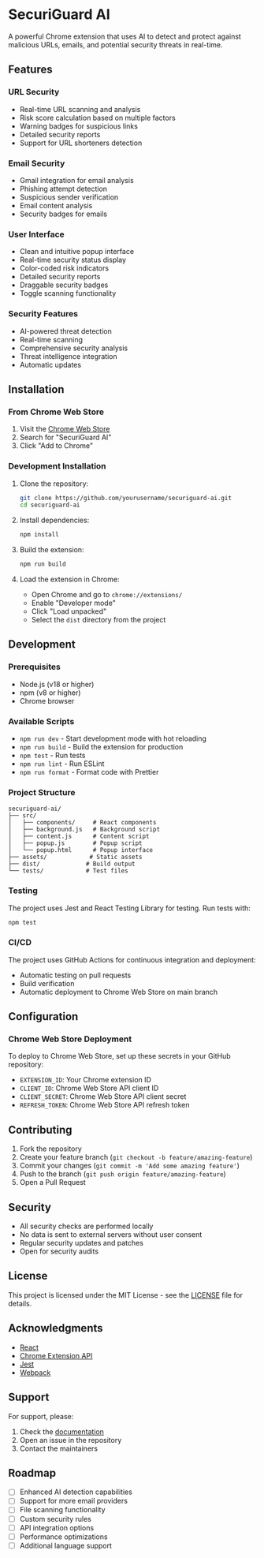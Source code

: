 # SecuriGuard AI

A powerful Chrome extension that uses AI to detect and protect against malicious URLs, emails, and potential security threats in real-time.

## Features

### URL Security
- Real-time URL scanning and analysis
- Risk score calculation based on multiple factors
- Warning badges for suspicious links
- Detailed security reports
- Support for URL shorteners detection

### Email Security
- Gmail integration for email analysis
- Phishing attempt detection
- Suspicious sender verification
- Email content analysis
- Security badges for emails

### User Interface
- Clean and intuitive popup interface
- Real-time security status display
- Color-coded risk indicators
- Detailed security reports
- Draggable security badges
- Toggle scanning functionality

### Security Features
- AI-powered threat detection
- Real-time scanning
- Comprehensive security analysis
- Threat intelligence integration
- Automatic updates

## Installation

### From Chrome Web Store
1. Visit the [Chrome Web Store](https://chrome.google.com/webstore)
2. Search for "SecuriGuard AI"
3. Click "Add to Chrome"

### Development Installation
1. Clone the repository:
   ```bash
   git clone https://github.com/yourusername/securiguard-ai.git
   cd securiguard-ai
   ```

2. Install dependencies:
   ```bash
   npm install
   ```

3. Build the extension:
   ```bash
   npm run build
   ```

4. Load the extension in Chrome:
   - Open Chrome and go to `chrome://extensions/`
   - Enable "Developer mode"
   - Click "Load unpacked"
   - Select the `dist` directory from the project

## Development

### Prerequisites
- Node.js (v18 or higher)
- npm (v8 or higher)
- Chrome browser

### Available Scripts
- `npm run dev` - Start development mode with hot reloading
- `npm run build` - Build the extension for production
- `npm test` - Run tests
- `npm run lint` - Run ESLint
- `npm run format` - Format code with Prettier

### Project Structure
```
securiguard-ai/
├── src/
│   ├── components/     # React components
│   ├── background.js   # Background script
│   ├── content.js      # Content script
│   ├── popup.js        # Popup script
│   └── popup.html      # Popup interface
├── assets/            # Static assets
├── dist/             # Build output
└── tests/            # Test files
```

### Testing
The project uses Jest and React Testing Library for testing. Run tests with:
```bash
npm test
```

### CI/CD
The project uses GitHub Actions for continuous integration and deployment:
- Automatic testing on pull requests
- Build verification
- Automatic deployment to Chrome Web Store on main branch

## Configuration

### Chrome Web Store Deployment
To deploy to Chrome Web Store, set up these secrets in your GitHub repository:
- `EXTENSION_ID`: Your Chrome extension ID
- `CLIENT_ID`: Chrome Web Store API client ID
- `CLIENT_SECRET`: Chrome Web Store API client secret
- `REFRESH_TOKEN`: Chrome Web Store API refresh token

## Contributing

1. Fork the repository
2. Create your feature branch (`git checkout -b feature/amazing-feature`)
3. Commit your changes (`git commit -m 'Add some amazing feature'`)
4. Push to the branch (`git push origin feature/amazing-feature`)
5. Open a Pull Request

## Security

- All security checks are performed locally
- No data is sent to external servers without user consent
- Regular security updates and patches
- Open for security audits

## License

This project is licensed under the MIT License - see the [LICENSE](LICENSE) file for details.

## Acknowledgments

- [React](https://reactjs.org/)
- [Chrome Extension API](https://developer.chrome.com/docs/extensions/reference/)
- [Jest](https://jestjs.io/)
- [Webpack](https://webpack.js.org/)

## Support

For support, please:
1. Check the [documentation](docs/)
2. Open an issue in the repository
3. Contact the maintainers

## Roadmap

- [ ] Enhanced AI detection capabilities
- [ ] Support for more email providers
- [ ] File scanning functionality
- [ ] Custom security rules
- [ ] API integration options
- [ ] Performance optimizations
- [ ] Additional language support 